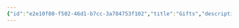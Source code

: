 ```yaml
---
{"id":"e2e10f80-f502-46d1-b7cc-3a784753f102","title":"Gifts","description":"Overview of Gifts tag.","publish":true,"date_created":"Thursday, April 11th 2024, 5:55:40 pm","date_modified":"Friday, April 26th 2024, 11:22:49 pm","editing_lock":false,"live_preview":true,"cssclasses":["mado-heading"],"path":"tags/Gifts.md","permalink":"/tags/gifts/","PassFrontmatter":true}
---
```


